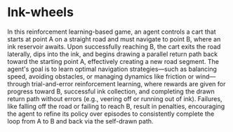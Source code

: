 # Ink-wheels
In this reinforcement learning-based game, an agent controls a cart that starts at point A on a straight road and must navigate to point B, where an ink reservoir awaits. Upon successfully reaching B, the cart exits the road laterally, dips into the ink, and begins drawing a parallel return path back toward the starting point A, effectively creating a new road segment. The agent's goal is to learn optimal navigation strategies—such as balancing speed, avoiding obstacles, or managing dynamics like friction or wind—through trial-and-error reinforcement learning, where rewards are given for progress toward B, successful ink collection, and completing the drawn return path without errors (e.g., veering off or running out of ink). Failures, like falling off the road or failing to reach B, result in penalties, encouraging the agent to refine its policy over episodes to consistently complete the loop from A to B and back via the self-drawn path.
